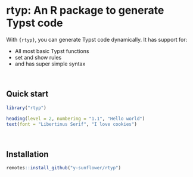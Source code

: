 # rtyp: An R package to generate Typst code

With `{rtyp}`, you can generate Typst code dynamically. It has support for:

- All most basic Typst functions
- set and show rules
- and has super simple syntax

<br>

## Quick start

```r
library("rtyp")

heading(level = 2, numbering = "1.1", "Hello world")
text(font = "Libertinus Serif", "I love cookies")
```

<br>

## Installation

```r
remotes::install_github("y-sunflower/rtyp")
```
